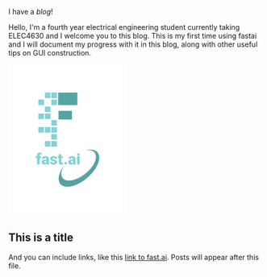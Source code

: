 I have a *blog*!

Hello, I'm a fourth year electrical engineering student currently taking ELEC4630 and I welcome you to this blog. This is my first time using fastai and I will document my progress with it in this blog, along with other useful tips on GUI construction.

![Image of fast.ai logo](images/logo.png)

## This is a title

And you can include links, like this [link to fast.ai](https://www.fast.ai). Posts will appear after this file. 
